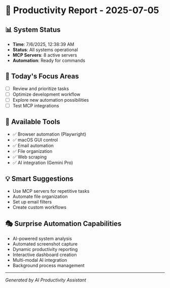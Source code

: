 # 🚀 Productivity Report - 2025-07-05

## 📊 System Status
- **Time**: 7/6/2025, 12:38:39 AM
- **Status**: All systems operational
- **MCP Servers**: 8 active servers
- **Automation**: Ready for commands

## 🎯 Today's Focus Areas
- [ ] Review and prioritize tasks
- [ ] Optimize development workflow
- [ ] Explore new automation possibilities
- [ ] Test MCP integrations

## 🔧 Available Tools
- ✅ Browser automation (Playwright)
- ✅ macOS GUI control
- ✅ Email automation
- ✅ File organization
- ✅ Web scraping
- ✅ AI integration (Gemini Pro)

## 💡 Smart Suggestions
- Use MCP servers for repetitive tasks
- Automate file organization
- Set up email filters
- Create custom workflows

## 🎭 Surprise Automation Capabilities
- AI-powered system analysis
- Automated screenshot capture
- Dynamic productivity reporting
- Interactive dashboard creation
- Multi-modal AI integration
- Background process management

---
*Generated by AI Productivity Assistant*
